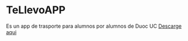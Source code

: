# TeLlevoAPP

Es un app de trasporte para alumnos por alumnos de Duoc UC <a href="https://drive.google.com/file/d/1l37TkQ9ewUfnA4KcBEDpYr_EHg5Em24Q/view?usp=share_link">Descarge aqui</a>
